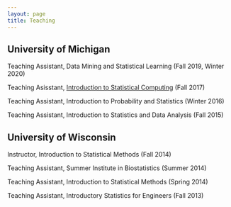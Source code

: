```yaml
---
layout: page
title: Teaching
---
```


## University of Michigan

Teaching Assistant, Data Mining and Statistical Learning (Fall 2019, Winter 2020)

Teaching Asisstant, <a href="{{ BASE_PATH }}/teaching/stats306f17/">Introduction to Statistical Computing</a> (Fall 2017)

Teaching Assistant, Introduction to Probability and Statistics (Winter 2016)

Teaching Assistant, Introduction to Statistics and Data Analysis (Fall 2015)

## University of Wisconsin

Instructor, Introduction to Statistical Methods (Fall 2014)

Teaching Assistant, Summer Institute in Biostatistics (Summer 2014)

Teaching Assistant, Introduction to Statistical Methods (Spring 2014)

Teaching Assistant, Introductory Statistics for Engineers (Fall 2013)
